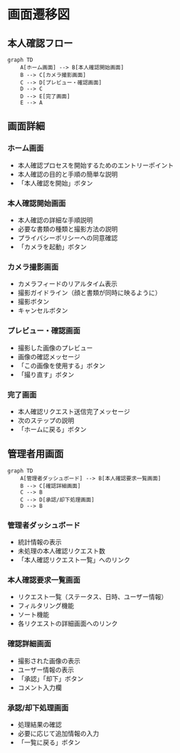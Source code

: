 # 画面遷移図

## 本人確認フロー

```mermaid
graph TD
    A[ホーム画面] --> B[本人確認開始画面]
    B --> C[カメラ撮影画面]
    C --> D[プレビュー・確認画面]
    D --> C
    D --> E[完了画面]
    E --> A
```

## 画面詳細

### ホーム画面
- 本人確認プロセスを開始するためのエントリーポイント
- 本人確認の目的と手順の簡単な説明
- 「本人確認を開始」ボタン

### 本人確認開始画面
- 本人確認の詳細な手順説明
- 必要な書類の種類と撮影方法の説明
- プライバシーポリシーへの同意確認
- 「カメラを起動」ボタン

### カメラ撮影画面
- カメラフィードのリアルタイム表示
- 撮影ガイドライン（顔と書類が同時に映るように）
- 撮影ボタン
- キャンセルボタン

### プレビュー・確認画面
- 撮影した画像のプレビュー
- 画像の確認メッセージ
- 「この画像を使用する」ボタン
- 「撮り直す」ボタン

### 完了画面
- 本人確認リクエスト送信完了メッセージ
- 次のステップの説明
- 「ホームに戻る」ボタン

## 管理者用画面

```mermaid
graph TD
    A[管理者ダッシュボード] --> B[本人確認要求一覧画面]
    B --> C[確認詳細画面]
    C --> B
    C --> D[承認/却下処理画面]
    D --> B
```

### 管理者ダッシュボード
- 統計情報の表示
- 未処理の本人確認リクエスト数
- 「本人確認リクエスト一覧」へのリンク

### 本人確認要求一覧画面
- リクエスト一覧（ステータス、日時、ユーザー情報）
- フィルタリング機能
- ソート機能
- 各リクエストの詳細画面へのリンク

### 確認詳細画面
- 撮影された画像の表示
- ユーザー情報の表示
- 「承認」「却下」ボタン
- コメント入力欄

### 承認/却下処理画面
- 処理結果の確認
- 必要に応じて追加情報の入力
- 「一覧に戻る」ボタン 